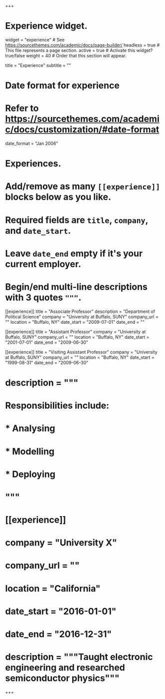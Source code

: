 +++
# Experience widget.
widget = "experience"  # See https://sourcethemes.com/academic/docs/page-builder/
headless = true  # This file represents a page section.
active = true  # Activate this widget? true/false
weight = 40  # Order that this section will appear.

title = "Experience"
subtitle = ""

# Date format for experience
#   Refer to https://sourcethemes.com/academic/docs/customization/#date-format
date_format = "Jan 2006"

# Experiences.
#   Add/remove as many `[[experience]]` blocks below as you like.
#   Required fields are `title`, `company`, and `date_start`.
#   Leave `date_end` empty if it's your current employer.
#   Begin/end multi-line descriptions with 3 quotes `"""`.
[[experience]]
  title = "Associate Professor"
  description = "Department of Political Science"
  company = "University at Buffalo, SUNY"
  company_url = ""
  location = "Buffalo, NY"
  date_start = "2009-07-01"
  date_end = ""

[[experience]]
  title = "Assistant Professor"
  company = "University at Buffalo, SUNY"
  company_url = ""
  location = "Buffalo, NY"
  date_start = "2001-07-01"
  date_end = "2009-06-30"

  [[experience]]
  title = "Visiting Assistant Professor"
  company = "University at Buffalo, SUNY"
  company_url = ""
  location = "Buffalo, NY"
  date_start = "1999-08-31"
  date_end = "2009-06-30"
  
# description = """
# Responsibilities include:  
 # * Analysing
 # * Modelling
 # * Deploying
 # """

# [[experience]]
#
#  company = "University X"
#  company_url = ""
#  location = "California"
#  date_start = "2016-01-01"
#  date_end = "2016-12-31"
# description = """Taught electronic engineering and researched semiconductor physics"""

+++
